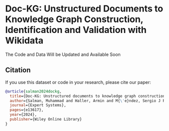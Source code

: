 # Doc-KG: Unstructured Documents to Knowledge Graph Construction, Identification and Validation with Wikidata

The Code and Data Will be Updated and Available Soon

## Citation

If you use this dataset or code in your research, please cite our paper:

```bibtex
@article{salman2024dockg,
  title={Doc-KG: Unstructured documents to knowledge graph construction, identification and validation with Wikidata},
  author={Salman, Muhammad and Haller, Armin and M{\'e}ndez, Sergio J Rodr{\'\i}guez and Naseem, Usman},
  journal={Expert Systems},
  pages={e13617},
  year={2024},
  publisher={Wiley Online Library}
}
